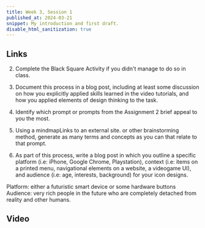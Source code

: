 ```yaml
---
title: Week 3, Session 1
published_at: 2024-03-21
snippet: My introduction and first draft.
disable_html_sanitization: true
---
```


## Links

2. Complete the Black Square Activity if you didn't manage to do so in class. 

3. Document this process in a blog post, including at least some discussion on how you explicitly applied skills learned in the video tutorials, and how you applied elements of design thinking to the task.

4. Identify which prompt or prompts from the Assignment 2 brief appeal to you the most. 

5. Using a mindmapLinks to an external site. or other brainstorming method, generate as many terms and concepts as you can that relate to that prompt.

6. As part of this process, write a blog post in which you outline a specific platform (i.e: iPhone, Google Chrome, Playstation), context (i.e: items on a printed menu, navigational elements on a website, a videogame UI), and audience (i.e: age, interests, background) for your icon designs.

Platform: either a futuristic smart device or some hardware buttons
Audience: very rich people in the future who are completely detached from reality and other humans.

## Video


<br><br>